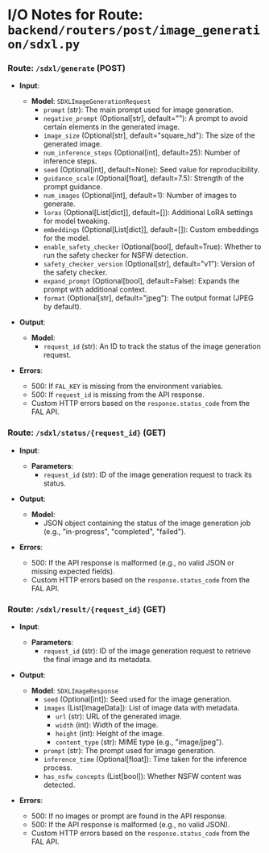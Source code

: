 # I/O Notes for Route: `backend/routers/post/image_generation/sdxl.py`

### Route: `/sdxl/generate` (POST)
- **Input**:  
  - **Model**: `SDXLImageGenerationRequest`
    - `prompt` (str): The main prompt used for image generation.
    - `negative_prompt` (Optional[str], default=""): A prompt to avoid certain elements in the generated image.
    - `image_size` (Optional[str], default="square_hd"): The size of the generated image.
    - `num_inference_steps` (Optional[int], default=25): Number of inference steps.
    - `seed` (Optional[int], default=None): Seed value for reproducibility.
    - `guidance_scale` (Optional[float], default=7.5): Strength of the prompt guidance.
    - `num_images` (Optional[int], default=1): Number of images to generate.
    - `loras` (Optional[List[dict]], default=[]): Additional LoRA settings for model tweaking.
    - `embeddings` (Optional[List[dict]], default=[]): Custom embeddings for the model.
    - `enable_safety_checker` (Optional[bool], default=True): Whether to run the safety checker for NSFW detection.
    - `safety_checker_version` (Optional[str], default="v1"): Version of the safety checker.
    - `expand_prompt` (Optional[bool], default=False): Expands the prompt with additional context.
    - `format` (Optional[str], default="jpeg"): The output format (JPEG by default).
  
- **Output**:  
  - **Model**: 
    - `request_id` (str): An ID to track the status of the image generation request.

- **Errors**:  
  - 500: If `FAL_KEY` is missing from the environment variables.
  - 500: If `request_id` is missing from the API response.
  - Custom HTTP errors based on the `response.status_code` from the FAL API.


### Route: `/sdxl/status/{request_id}` (GET)
- **Input**:  
  - **Parameters**:
    - `request_id` (str): ID of the image generation request to track its status.
  
- **Output**:  
  - **Model**: 
    - JSON object containing the status of the image generation job (e.g., "in-progress", "completed", "failed").

- **Errors**:  
  - 500: If the API response is malformed (e.g., no valid JSON or missing expected fields).
  - Custom HTTP errors based on the `response.status_code` from the FAL API.


### Route: `/sdxl/result/{request_id}` (GET)
- **Input**:  
  - **Parameters**:
    - `request_id` (str): ID of the image generation request to retrieve the final image and its metadata.
  
- **Output**:  
  - **Model**: `SDXLImageResponse`
    - `seed` (Optional[int]): Seed used for the image generation.
    - `images` (List[ImageData]): List of image data with metadata.
      - `url` (str): URL of the generated image.
      - `width` (int): Width of the image.
      - `height` (int): Height of the image.
      - `content_type` (str): MIME type (e.g., "image/jpeg").
    - `prompt` (str): The prompt used for image generation.
    - `inference_time` (Optional[float]): Time taken for the inference process.
    - `has_nsfw_concepts` (List[bool]): Whether NSFW content was detected.

- **Errors**:  
  - 500: If no images or prompt are found in the API response.
  - 500: If the API response is malformed (e.g., no valid JSON).
  - Custom HTTP errors based on the `response.status_code` from the FAL API.
